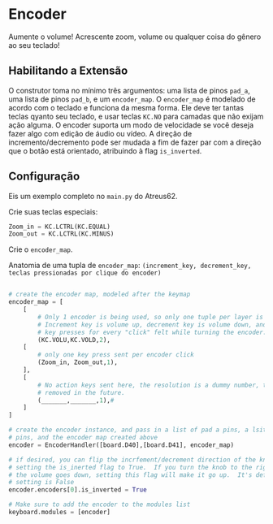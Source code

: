 # Encoder

Aumente o volume! Acrescente zoom, volume ou qualquer coisa do gênero ao seu
teclado!

## Habilitando a Extensão

O construtor toma no mínimo três argumentos: uma lista de pinos `pad_a`, uma
lista de pinos `pad_b`, e um `encoder_map`. O `encoder_map` é modelado de acordo
com o teclado e funciona da mesma forma. Ele deve ter tantas teclas qyanto seu
teclado, e usar teclas `KC.NO` para camadas que não exijam ação alguma. O
encoder suporta um modo de velocidade se você deseja fazer algo com edição de
áudio ou vídeo. A direção de incremento/decremento pode ser mudada a fim de
fazer par com a direção que o botão está orientado, atribuindo à flag `is_inverted`.

## Configuração

Eis um exemplo completo no `main.py` do  Atreus62.

Crie suas teclas especiais:

```python
Zoom_in = KC.LCTRL(KC.EQUAL)
Zoom_out = KC.LCTRL(KC.MINUS)
```

Crie o `encoder_map`.

Anatomia de uma tupla de `encoder_map`: `(increment_key, decrement_key, teclas
pressionadas por clique do encoder)`

```python

# create the encoder map, modeled after the keymap
encoder_map = [
    [
        # Only 1 encoder is being used, so only one tuple per layer is required
        # Increment key is volume up, decrement key is volume down, and sends 2
        # key presses for every "click" felt while turning the encoder.
        (KC.VOLU,KC.VOLD,2),
    [
        # only one key press sent per encoder click
        (Zoom_in, Zoom_out,1),
    ],
    [
        # No action keys sent here, the resolution is a dummy number, to be
        # removed in the future.
        (_______,_______,1),#
    ]
]

# create the encoder instance, and pass in a list of pad a pins, a lsit of pad b
# pins, and the encoder map created above
encoder = EncoderHandler([board.D40],[board.D41], encoder_map)

# if desired, you can flip the incrfement/decrement direction of the knob by
# setting the is_inerted flag to True.  If you turn the knob to the right and
# the volume goes down, setting this flag will make it go up.  It's default
# setting is False
encoder.encoders[0].is_inverted = True

# Make sure to add the encoder to the modules list
keyboard.modules = [encoder]
```
